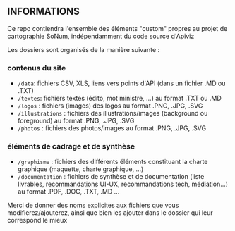 ## INFORMATIONS
Ce repo contiendra l'ensemble des éléments "custom" propres au projet de cartographie SoNum, indépendamment du code source d'Apiviz

Les dossiers sont organisés de la manière suivante : 

### contenus du site
- `/data`: fichiers CSV, XLS, liens vers points d'API (dans un fichier .MD ou .TXT)
- `/textes`: fichiers textes (édito, mot ministre, ...) au format .TXT ou .MD
- `/logos` : fichiers (images) des logos au format .PNG, .JPG, .SVG
- `/illustrations` : fichiers des illustrations/images (background ou foreground) au format .PNG, .JPG, .SVG
- `/photos` : fichiers des photos/images au format .PNG, .JPG, .SVG

### éléments de cadrage et de synthèse
- `/graphisme` : fichiers des différents éléments constituant la charte graphique (maquette, charte graphique, ...)
- `/documentation` : fichiers de synthèse et de documentation (liste livrables, recommandations UI-UX, recommandations tech, médiation...) au format .PDF, .DOC, .TXT, .MD ...

Merci de donner des noms explicites aux fichiers que vous modifierez/ajouterez, ainsi que bien les ajouter dans le dossier qui leur correspond le mieux
